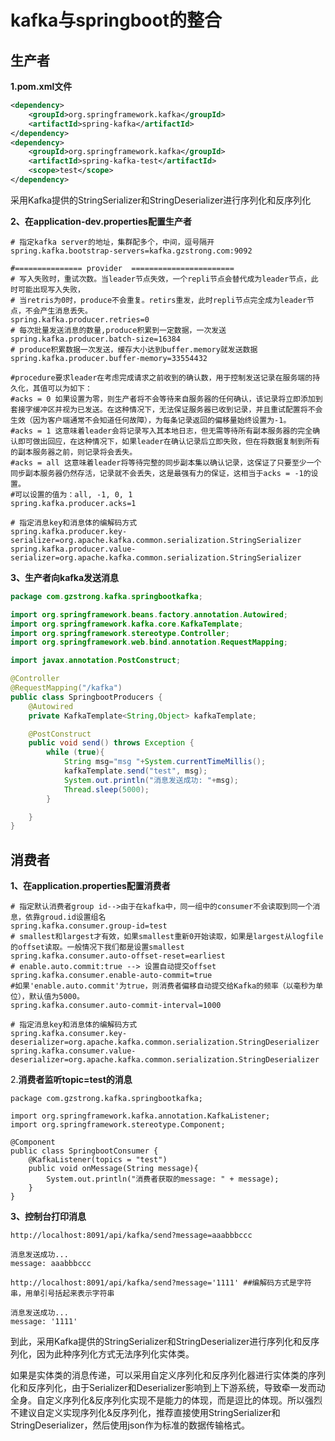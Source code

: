 # kafka与springboot的整合

## 生产者

**1.pom.xml文件**

```xml
<dependency>
    <groupId>org.springframework.kafka</groupId>
    <artifactId>spring-kafka</artifactId>
</dependency>
<dependency>
    <groupId>org.springframework.kafka</groupId>
    <artifactId>spring-kafka-test</artifactId>
    <scope>test</scope>
</dependency>
```

采用Kafka提供的StringSerializer和StringDeserializer进行序列化和反序列化 

**2、在application-dev.properties配置生产者**  

```properties
# 指定kafka server的地址，集群配多个，中间，逗号隔开
spring.kafka.bootstrap-servers=kafka.gzstrong.com:9092

#=============== provider  =======================
# 写入失败时，重试次数。当leader节点失效，一个repli节点会替代成为leader节点，此时可能出现写入失败，
# 当retris为0时，produce不会重复。retirs重发，此时repli节点完全成为leader节点，不会产生消息丢失。
spring.kafka.producer.retries=0
# 每次批量发送消息的数量,produce积累到一定数据，一次发送
spring.kafka.producer.batch-size=16384
# produce积累数据一次发送，缓存大小达到buffer.memory就发送数据
spring.kafka.producer.buffer-memory=33554432

#procedure要求leader在考虑完成请求之前收到的确认数，用于控制发送记录在服务端的持久化，其值可以为如下：
#acks = 0 如果设置为零，则生产者将不会等待来自服务器的任何确认，该记录将立即添加到套接字缓冲区并视为已发送。在这种情况下，无法保证服务器已收到记录，并且重试配置将不会生效（因为客户端通常不会知道任何故障），为每条记录返回的偏移量始终设置为-1。
#acks = 1 这意味着leader会将记录写入其本地日志，但无需等待所有副本服务器的完全确认即可做出回应，在这种情况下，如果leader在确认记录后立即失败，但在将数据复制到所有的副本服务器之前，则记录将会丢失。
#acks = all 这意味着leader将等待完整的同步副本集以确认记录，这保证了只要至少一个同步副本服务器仍然存活，记录就不会丢失，这是最强有力的保证，这相当于acks = -1的设置。
#可以设置的值为：all, -1, 0, 1
spring.kafka.producer.acks=1

# 指定消息key和消息体的编解码方式
spring.kafka.producer.key-serializer=org.apache.kafka.common.serialization.StringSerializer
spring.kafka.producer.value-serializer=org.apache.kafka.common.serialization.StringSerializer
```

**3、生产者向kafka发送消息**  

```java
package com.gzstrong.kafka.springbootkafka;

import org.springframework.beans.factory.annotation.Autowired;
import org.springframework.kafka.core.KafkaTemplate;
import org.springframework.stereotype.Controller;
import org.springframework.web.bind.annotation.RequestMapping;

import javax.annotation.PostConstruct;

@Controller
@RequestMapping("/kafka")
public class SpringbootProducers {
    @Autowired
    private KafkaTemplate<String,Object> kafkaTemplate;

    @PostConstruct
    public void send() throws Exception {
        while (true){
            String msg="msg "+System.currentTimeMillis();
            kafkaTemplate.send("test", msg);
            System.out.println("消息发送成功: "+msg);
            Thread.sleep(5000);
        }

    }
}
```

## 消费者

**1、在application.properties配置消费者**  

```properties
# 指定默认消费者group id-->由于在kafka中，同一组中的consumer不会读取到同一个消息，依靠groud.id设置组名
spring.kafka.consumer.group-id=test
# smallest和largest才有效，如果smallest重新0开始读取，如果是largest从logfile的offset读取。一般情况下我们都是设置smallest
spring.kafka.consumer.auto-offset-reset=earliest
# enable.auto.commit:true --> 设置自动提交offset
spring.kafka.consumer.enable-auto-commit=true
#如果'enable.auto.commit'为true，则消费者偏移自动提交给Kafka的频率（以毫秒为单位），默认值为5000。
spring.kafka.consumer.auto-commit-interval=1000

# 指定消息key和消息体的编解码方式
spring.kafka.consumer.key-deserializer=org.apache.kafka.common.serialization.StringDeserializer
spring.kafka.consumer.value-deserializer=org.apache.kafka.common.serialization.StringDeserializer
```

2.**消费者监听topic=test的消息** 

```
package com.gzstrong.kafka.springbootkafka;

import org.springframework.kafka.annotation.KafkaListener;
import org.springframework.stereotype.Component;

@Component
public class SpringbootConsumer {
    @KafkaListener(topics = "test")
    public void onMessage(String message){
        System.out.println("消费者获取的message: " + message);
    }
}

```

**3、控制台打印消息**  

```
http://localhost:8091/api/kafka/send?message=aaabbbccc

消息发送成功...
message: aaabbbccc

http://localhost:8091/api/kafka/send?message='1111' ##编解码方式是字符串，用单引号括起来表示字符串

消息发送成功...
message: '1111'
```

到此，采用Kafka提供的StringSerializer和StringDeserializer进行序列化和反序列化，因为此种序列化方式无法序列化实体类。

如果是实体类的消息传递，可以采用自定义序列化和反序列化器进行实体类的序列化和反序列化，由于Serializer和Deserializer影响到上下游系统，导致牵一发而动全身。自定义序列化&反序列化实现不是能力的体现，而是逗比的体现。所以强烈不建议自定义实现序列化&反序列化，推荐直接使用StringSerializer和StringDeserializer，然后使用json作为标准的数据传输格式。